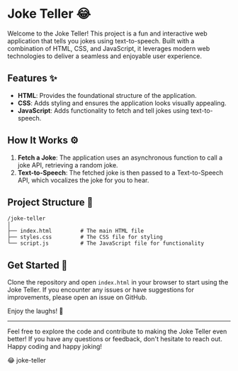 # Joke Teller 😂

Welcome to the Joke Teller! This project is a fun and interactive web application that tells you jokes using text-to-speech. Built with a combination of HTML, CSS, and JavaScript, it leverages modern web technologies to deliver a seamless and enjoyable user experience.

## Features ✨

- **HTML**: Provides the foundational structure of the application.
- **CSS**: Adds styling and ensures the application looks visually appealing.
- **JavaScript**: Adds functionality to fetch and tell jokes using text-to-speech.

## How It Works ⚙️

1. **Fetch a Joke**: The application uses an asynchronous function to call a joke API, retrieving a random joke.
2. **Text-to-Speech**: The fetched joke is then passed to a Text-to-Speech API, which vocalizes the joke for you to hear.

## Project Structure 📂

```
/joke-teller
│
├── index.html         # The main HTML file
├── styles.css         # The CSS file for styling
└── script.js          # The JavaScript file for functionality
```

## Get Started 🚀

Clone the repository and open `index.html` in your browser to start using the Joke Teller.
If you encounter any issues or have suggestions for improvements, please open an issue on GitHub.

Enjoy the laughs! 🎉

---

Feel free to explore the code and contribute to making the Joke Teller even better! If you have any questions or feedback, don't hesitate to reach out.
Happy coding and happy joking!

😂 joke-teller

